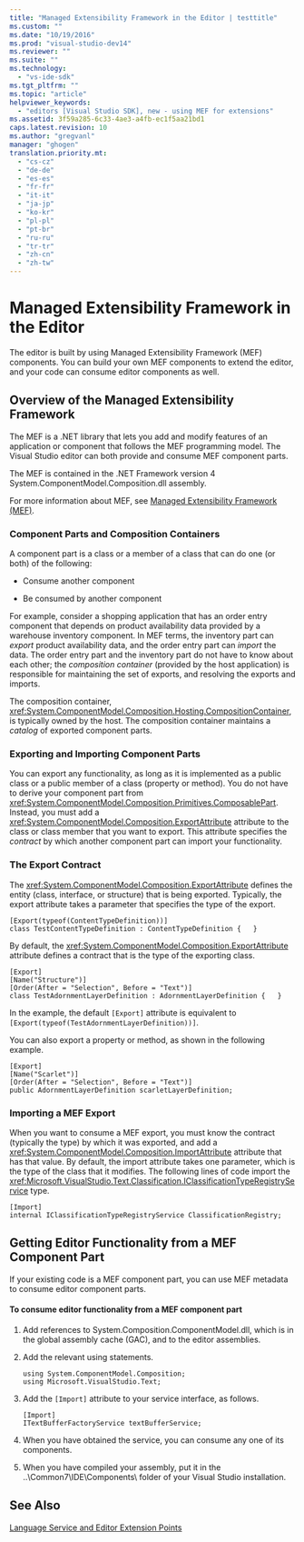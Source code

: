 ```yaml
---
title: "Managed Extensibility Framework in the Editor | testtitle"
ms.custom: ""
ms.date: "10/19/2016"
ms.prod: "visual-studio-dev14"
ms.reviewer: ""
ms.suite: ""
ms.technology: 
  - "vs-ide-sdk"
ms.tgt_pltfrm: ""
ms.topic: "article"
helpviewer_keywords: 
  - "editors [Visual Studio SDK], new - using MEF for extensions"
ms.assetid: 3f59a285-6c33-4ae3-a4fb-ec1f5aa21bd1
caps.latest.revision: 10
ms.author: "gregvanl"
manager: "ghogen"
translation.priority.mt: 
  - "cs-cz"
  - "de-de"
  - "es-es"
  - "fr-fr"
  - "it-it"
  - "ja-jp"
  - "ko-kr"
  - "pl-pl"
  - "pt-br"
  - "ru-ru"
  - "tr-tr"
  - "zh-cn"
  - "zh-tw"
---
```

# Managed Extensibility Framework in the Editor
The editor is built by using Managed Extensibility Framework (MEF) components. You can build your own MEF components to extend the editor, and your code can consume editor components as well.  
  
## Overview of the Managed Extensibility Framework  
 The MEF is a .NET library that lets you add and modify features of an application or component that follows the MEF programming model. The Visual Studio editor can both provide and consume MEF component parts.  
  
 The MEF is contained in the .NET Framework version 4 System.ComponentModel.Composition.dll assembly.  
  
 For more information about MEF, see [Managed Extensibility Framework (MEF)](../Topic/Managed%20Extensibility%20Framework%20\(MEF\).md).  
  
### Component Parts and Composition Containers  
 A component part is a class or a member of a class that can do one (or both) of the following:  
  
-   Consume another component  
  
-   Be consumed by another component  
  
 For example, consider a shopping application that has an order entry component that depends on product availability data provided by a warehouse inventory component. In MEF terms, the inventory part can *export* product availability data, and the order entry part can *import* the data. The order entry part and the inventory part do not have to know about each other; the *composition container* (provided by the host application) is responsible for maintaining the set of exports, and resolving the exports and imports.  
  
 The composition container, <xref:System.ComponentModel.Composition.Hosting.CompositionContainer>, is typically owned by the host. The composition container maintains a *catalog* of exported component parts.  
  
### Exporting and Importing Component Parts  
 You can export any functionality, as long as it is implemented as a public class or a public member of a class (property or method). You do not have to derive your component part from <xref:System.ComponentModel.Composition.Primitives.ComposablePart>. Instead, you must add a <xref:System.ComponentModel.Composition.ExportAttribute> attribute to the class or class member that you want to export. This attribute specifies the *contract* by which another component part can import your functionality.  
  
### The Export Contract  
 The <xref:System.ComponentModel.Composition.ExportAttribute> defines the entity (class, interface, or structure) that is being exported. Typically, the export attribute takes a parameter that specifies the type of the export.  
  
```  
[Export(typeof(ContentTypeDefinition))]  
class TestContentTypeDefinition : ContentTypeDefinition {   }  
```  
  
 By default, the <xref:System.ComponentModel.Composition.ExportAttribute> attribute defines a contract that is the type of the exporting class.  
  
```  
[Export]  
[Name("Structure")]  
[Order(After = "Selection", Before = "Text")]  
class TestAdornmentLayerDefinition : AdornmentLayerDefinition {   }  
```  
  
 In the example, the default `[Export]` attribute is equivalent to `[Export(typeof(TestAdornmentLayerDefinition))]`.  
  
 You can also export a property or method, as shown in the following example.  
  
```  
[Export]  
[Name("Scarlet")]  
[Order(After = "Selection", Before = "Text")]  
public AdornmentLayerDefinition scarletLayerDefinition;  
```  
  
### Importing a MEF Export  
 When you want to consume a MEF export, you must know the contract (typically the type) by which it was exported, and add a <xref:System.ComponentModel.Composition.ImportAttribute> attribute that has that value. By default, the import attribute takes one parameter, which is the type of the class that it modifies. The following lines of code import the <xref:Microsoft.VisualStudio.Text.Classification.IClassificationTypeRegistryService> type.  
  
```  
[Import]  
internal IClassificationTypeRegistryService ClassificationRegistry;  
```  
  
## Getting Editor Functionality from a MEF Component Part  
 If your existing code is a MEF component part, you can use MEF metadata to consume editor component parts.  
  
#### To consume editor functionality from a MEF component part  
  
1.  Add references to System.Composition.ComponentModel.dll, which is in the global assembly cache (GAC), and to the editor assemblies.  
  
2.  Add the relevant using statements.  
  
    ```  
    using System.ComponentModel.Composition;  
    using Microsoft.VisualStudio.Text;  
    ```  
  
3.  Add the `[Import]` attribute to your service interface, as follows.  
  
    ```  
    [Import]  
    ITextBufferFactoryService textBufferService;  
    ```  
  
4.  When you have obtained the service, you can consume any one of its components.  
  
5.  When you have compiled your assembly, put it in the ..\Common7\IDE\Components\ folder of your Visual Studio installation.  
  
## See Also  
 [Language Service and Editor Extension Points](../extensibility/language-service-and-editor-extension-points.md)